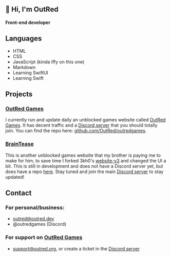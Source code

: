 ## 👋 Hi, I'm OutRed
#### Front-end developer
## Languages
- HTML
- CSS
- JavaScript (kinda iffy on this one)
- Markdown
- Learning SwiftUI
- Learning Swift

## Projects
### [OutRed Games](https://outred.org)
I currently run and update daily an unblocked games website called [OutRed Games](https://outred.org). It has decent traffic and a [Discord server](https://discord.gg/kKnVeUBG62) that you should totally join. You can find the repo here: [github.com/OutRed/outredgames](https://github.com/outred/outredgames).
### [BrainTease](https://braintease.outred.dev)
This is another unblocked games website that my brother is paying me to make for him, to save time I forked 3kh0's [website-v3](https://github.com/3kh0/website-v3) and changed the UI a bit. This is still in development and does not have a Discord server yet, but does have a repo [here](https://github.com/OutRed/BrainTease). Stay tuned and join the main [Discord server](https://discord.gg/kKnVeUBG62) to stay updated!

## Contact
### For personal/business:
- outred@outred.dev
- @outredgames (Discord)
### For support on [OutRed Games](https://outred.org)
- support@outred.org, or create a ticket in the [Discord server](https://discord.gg/outred)
